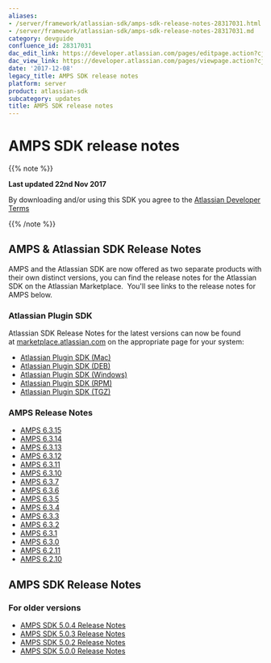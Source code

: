 ```yaml
---
aliases:
- /server/framework/atlassian-sdk/amps-sdk-release-notes-28317031.html
- /server/framework/atlassian-sdk/amps-sdk-release-notes-28317031.md
category: devguide
confluence_id: 28317031
dac_edit_link: https://developer.atlassian.com/pages/editpage.action?cjm=wozere&pageId=28317031
dac_view_link: https://developer.atlassian.com/pages/viewpage.action?cjm=wozere&pageId=28317031
date: '2017-12-08'
legacy_title: AMPS SDK release notes
platform: server
product: atlassian-sdk
subcategory: updates
title: AMPS SDK release notes
---
```

# AMPS SDK release notes

{{% note %}}

**Last updated 22nd Nov 2017**

By downloading and/or using this SDK you agree to the <span class="underline">[Atlassian Developer Terms](https://developer.atlassian.com/platform/marketplace/atlassian-developer-terms/)</span>

{{% /note %}}

## AMPS & Atlassian SDK Release Notes

AMPS and the Atlassian SDK are now offered as two separate products with their own distinct versions, you can find the release notes for the Atlassian SDK on the Atlassian Marketplace.  You'll see links to the release notes for AMPS below.

### 

### Atlassian Plugin SDK

Atlassian SDK Release Notes for the latest versions can now be found at <a href="https://marketplace.atlassian.com/" class="external-link">marketplace.atlassian.com</a> on the appropriate page for your system:

-   <a href="https://marketplace.atlassian.com/plugins/atlassian-plugin-sdk-mac/server/versionhistory" class="external-link">Atlassian Plugin SDK (Mac)</a>
-   <a href="https://marketplace.atlassian.com/plugins/atlassian-plugin-sdk-deb/cloud/versionhistory" class="external-link">Atlassian Plugin SDK (DEB)</a>
-   <a href="https://marketplace.atlassian.com/plugins/atlassian-plugin-sdk-windows/server/versionhistory" class="external-link">Atlassian Plugin SDK (Windows)</a>
-   <a href="https://marketplace.atlassian.com/plugins/atlassian-plugin-sdk-rpm/server/versionhistory" class="external-link">Atlassian Plugin SDK (RPM)</a>
-   <a href="https://marketplace.atlassian.com/plugins/atlassian-plugin-sdk-tgz/server/versionhistory" class="external-link">Atlassian Plugin SDK (TGZ)</a>

### AMPS Release Notes

-   [AMPS 6.3.15](/server/framework/atlassian-sdk/amps-6-3-15)
-   [AMPS 6.3.14](/server/framework/atlassian-sdk/amps-6-3-14)
-   [AMPS 6.3.13](/server/framework/atlassian-sdk/amps-6-3-13)
-   [AMPS 6.3.12](/server/framework/atlassian-sdk/amps-6-3-12)
-   [AMPS 6.3.11](/server/framework/atlassian-sdk/amps-6-3-11)
-   [AMPS 6.3.10](/server/framework/atlassian-sdk/amps-6-3-10)
-   [AMPS 6.3.7](/server/framework/atlassian-sdk/amps-6-3-7)
-   [AMPS 6.3.6](/server/framework/atlassian-sdk/amps-6-3-6)
-   [AMPS 6.3.5](/server/framework/atlassian-sdk/amps-6-3-5)
-   [AMPS 6.3.4](/server/framework/atlassian-sdk/amps-6-3-4)
-   [AMPS 6.3.3](/server/framework/atlassian-sdk/amps-6-3-3)
-   [AMPS 6.3.2](/server/framework/atlassian-sdk/amps-6-3-2)
-   [AMPS 6.3.1](/server/framework/atlassian-sdk/amps-6-3-1)
-   [AMPS 6.3.0](/server/framework/atlassian-sdk/amps-6-3-0)
-   [AMPS 6.2.11](/server/framework/atlassian-sdk/amps-6-2-11)
-   [AMPS 6.2.10](/server/framework/atlassian-sdk/amps-6-2-10)

## AMPS SDK Release Notes

### For older versions

-   [AMPS SDK 5.0.4 Release Notes](/server/framework/atlassian-sdk/amps-sdk-5-0-4-release-notes)
-   [AMPS SDK 5.0.3 Release Notes](/server/framework/atlassian-sdk/amps-sdk-5-0-3-release-notes)
-   [AMPS SDK 5.0.2 Release Notes](/server/framework/atlassian-sdk/amps-sdk-5-0-2-release-notes)
-   [AMPS SDK 5.0.0 Release Notes](/server/framework/atlassian-sdk/amps-sdk-5-0-0-release-notes)
